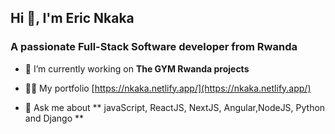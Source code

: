 <h2 align="start">Hi 👋, I'm Eric Nkaka</h2>
<h3 align="start">A passionate Full-Stack Software developer from Rwanda</h3>

<!-- <p align="left"> <img src="https://komarev.com/ghpvc/?username=nkaka23dev&label=Profile%20views&color=0e75b6&style=flat" alt="nkaka23dev" /> </p>

<p align="left"> <a href="https://github.com/ryo-ma/github-profile-trophy"><img src="https://github-profile-trophy.vercel.app/?username=nkaka23dev" alt="nkaka23dev" /></a> </p>

<p align="left"> <a href="https://twitter.com/ericnkaka" target="blank"><img src="https://img.shields.io/twitter/follow/ericnkaka?logo=twitter&style=for-the-badge" alt="ericnkaka" /></a> </p> -->

- 🔭 I’m currently working on **The GYM Rwanda projects**

- 👨‍💻 My portfolio [https://nkaka.netlify.app/](https://nkaka.netlify.app/)

- 💬 Ask me about ** javaScript, ReactJS, NextJS, Angular,NodeJS, Python and Django **



